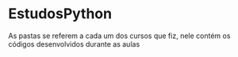 # EstudosPython
As pastas se referem a cada um dos cursos que fiz, nele contém os códigos desenvolvidos durante as aulas

